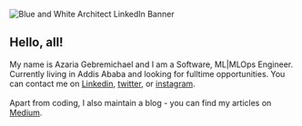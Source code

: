 ![Blue and White Architect LinkedIn Banner](https://user-images.githubusercontent.com/56393921/136544847-1624de20-60bc-488d-be2e-11025a7ce99f.png)
<!-- ![creepy-rotate](https://user-images.githubusercontent.com/56393921/136547737-b7444d63-308a-4ad5-afea-af9d69011642.gif) -->

## Hello, all! 
<!-- <img src="https://user-images.githubusercontent.com/56393921/136547737-b7444d63-308a-4ad5-afea-af9d69011642.gif" width=25rem /> -->
<!-- ![Reaction_Submission_Bowing](https://user-images.githubusercontent.com/56393921/136547126-45636b5d-805c-48a5-8d6b-7dded9d09631.gif) -->

My name is Azaria Gebremichael and I am a Software, ML|MLOps Engineer. Currently living in Addis Ababa and looking for fulltime opportunities. You can contact me on [Linkedin](https://www.linkedin.com/in/azaria-gebremichael/), [twitter](https://twitter.com/azariagmt), or [instagram](https://instagram.com/azariagebremichael). 
<br><br>
Apart from coding, I also maintain a blog - you can find my articles on [Medium](https://medium.com/@azariatamrat).


<!-- 
---

## Tech I'm familiar with

![](https://img.shields.io/badge/OS-Linux-informational?style=flat&logo=linux&logoColor=white&color=154A9F)
![](https://img.shields.io/badge/Code-Python-informational?style=flat&logo=python&logoColor=white&color=154A9F)
![](https://img.shields.io/badge/Code-JavaScript-informational?style=flat&logo=javascript&logoColor=white&color=154A9F)
![](https://img.shields.io/badge/Code-Java-informational?style=flat&logo=java&logoColor=white&color=154A9F)
![](https://img.shields.io/badge/Code-React-informational?style=flat&logo=React&logoColor=white&color=154A9F)
![](https://img.shields.io/badge/Shell-Bash-informational?style=flat&logo=gnu-bash&logoColor=white&color=154A9F)
![](https://img.shields.io/badge/Tools-PostgreSQL-informational?style=flat&logo=postgresql&logoColor=white&color=154A9F)
![](https://img.shields.io/badge/Tools-Docker-informational?style=flat&logo=docker&logoColor=white&color=154A9F)
![](https://img.shields.io/badge/Tools-Kubernetes-informational?style=flat&logo=kubernetes&logoColor=white&color=154A9F)
![](https://img.shields.io/badge/Tools-Apache-Kafka-informational?style=flat&logo=Apache-Kafka&logoColor=white&color=154A9F)
![](https://img.shields.io/badge/Tools-Azure-informational?style=flat&logo=Microsoft-Azure&logoColor=white&color=154A9F)
![](https://img.shields.io/badge/Tools-Heroku-informational?style=flat&logo=Heroku&logoColor=white&color=154A9F)
![](https://img.shields.io/badge/Editor-VS-Code-informational?style=flat&logo=Visual-Studio-Code&logoColor=white&color=154A9F)
![](https://img.shields.io/badge/Editor-IntelliJ_IDEA-informational?style=flat&logo=intellij-idea&logoColor=white&color=154A9F)


## GitHub Stats

<!-- <a href="https://github.com/Azariagmt/azariagmt">
  <img align="center" src="https://github-readme-stats.vercel.app/api/top-langs/?username=Azariagmt&hide=java,html,tex&title_color=ffffff&text_color=c9cacc&icon_color=154BA2&bg_color=1d1f21&langs_count=3" />
</a> -->

<!-- ### Languages, Frameworks, and Tools:
<img align="left" alt="Python" width="26px" src="https://raw.githubusercontent.com/github/explore/80688e429a7d4ef2fca1e82350fe8e3517d3494d/topics/python/python.png" />
<img align="left" alt="Django" width="26px" src="https://raw.githubusercontent.com/github/explore/80688e429a7d4ef2fca1e82350fe8e3517d3494d/topics/django/django.png" />
<img align="left" alt="Flask" width="26px" src="https://raw.githubusercontent.com/github/explore/80688e429a7d4ef2fca1e82350fe8e3517d3494d/topics/flask/flask.png" />
<img align="left" alt="Tensorflow" width="26px" src="https://raw.githubusercontent.com/github/explore/80688e429a7d4ef2fca1e82350fe8e3517d3494d/topics/tensorflow/tensorflow.png" />
<img align="left" alt="JavaScript" width="26px" src="https://raw.githubusercontent.com/github/explore/80688e429a7d4ef2fca1e82350fe8e3517d3494d/topics/javascript/javascript.png" />
<img align="left" alt="Vue" width="26px" src="https://raw.githubusercontent.com/github/explore/80688e429a7d4ef2fca1e82350fe8e3517d3494d/topics/vue/vue.png" />
<img align="left" alt="React" width="26px" src="https://raw.githubusercontent.com/github/explore/80688e429a7d4ef2fca1e82350fe8e3517d3494d/topics/react/react.png" />
<img align="left" alt="Angular" width="26px" src="https://raw.githubusercontent.com/github/explore/80688e429a7d4ef2fca1e82350fe8e3517d3494d/topics/angular/angular.png" />
<img align="left" alt="HTML5" width="26px" src="https://raw.githubusercontent.com/github/explore/80688e429a7d4ef2fca1e82350fe8e3517d3494d/topics/html/html.png" />
<img align="left" alt="CSS3" width="26px" src="https://raw.githubusercontent.com/github/explore/80688e429a7d4ef2fca1e82350fe8e3517d3494d/topics/css/css.png" />
<img align="left" alt="Sass" width="26px" src="https://raw.githubusercontent.com/github/explore/80688e429a7d4ef2fca1e82350fe8e3517d3494d/topics/sass/sass.png" />
<img align="left" alt="php" width="26px" src="https://raw.githubusercontent.com/github/explore/80688e429a7d4ef2fca1e82350fe8e3517d3494d/topics/php/php.png" />
<img align="left" alt="Laravel" width="26px" src="https://raw.githubusercontent.com/github/explore/80688e429a7d4ef2fca1e82350fe8e3517d3494d/topics/laravel/laravel.png" />
<img align="left" alt="MySQL" width="26px" src="https://raw.githubusercontent.com/github/explore/80688e429a7d4ef2fca1e82350fe8e3517d3494d/topics/mysql/mysql.png" />
<img align="left" alt="Postgresql" width="26px" src="https://raw.githubusercontent.com/github/explore/80688e429a7d4ef2fca1e82350fe8e3517d3494d/topics/postgresql/postgresql.png" />
<img align="left" alt="Docker" width="26px" src="https://raw.githubusercontent.com/github/explore/80688e429a7d4ef2fca1e82350fe8e3517d3494d/topics/docker/docker.png" />
<img align="left" alt="Git" width="26px" src="https://raw.githubusercontent.com/github/explore/80688e429a7d4ef2fca1e82350fe8e3517d3494d/topics/git/git.png" />
<img align="left" alt="Azure" width="26px" src="https://raw.githubusercontent.com/github/explore/80688e429a7d4ef2fca1e82350fe8e3517d3494d/topics/azure/azure.png" />
<br /> -->


